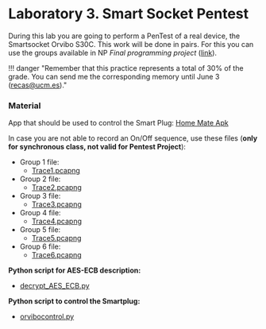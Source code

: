 # Laboratory 3. Smart Socket Pentest

During this lab you are going to perform a PenTest of a real device, the Smartsocket Orvibo S30C. This work will be done in pairs. For this you can use the groups available in NP *Final programming project* ([link](https://iot-da.github.io/Subjects/NP1/FinalProject/)). 

!!! danger "Remember that this practice represents a total of 30% of the grade. You can send me the corresponding memory until June 3 ([recas@ucm.es](mailto:recas@ucm.es))."

### Material

App that should be used to control the Smart Plug: [Home Mate Apk](HomeMate.apk) 

In case you are not able to record an On/Off sequence, use these files (**only for synchronous class, not valid for Pentest Project**):

* Group 1 file: 
    * [Trace1.pcapng](Trace1.pcapng) 
* Group 2 file: 
    * [Trace2.pcapng](Trace2.pcapng) 
* Group 3 file: 
    * [Trace3.pcapng](Trace3.pcapng) 
* Group 4 file: 
    * [Trace4.pcapng](Trace4.pcapng) 
* Group 5 file: 
    * [Trace5.pcapng](Trace5.pcapng) 
* Group 6 file: 
    * [Trace6.pcapng](Trace6.pcapng) 

**Python script for AES-ECB description:**

* [decrypt_AES_ECB.py](decrypt_AES_ECB.py)

**Python script to control the Smartplug:**

* [orvibocontrol.py](orvibocontrol.py) 
